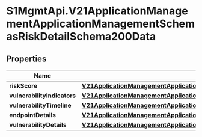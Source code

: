 # S1MgmtApi.V21ApplicationManagementApplicationManagementSchemasRiskDetailSchema200Data

## Properties
Name | Type | Description | Notes
------------ | ------------- | ------------- | -------------
**riskScore** | [**V21ApplicationManagementApplicationManagementSchemasRiskDetailSchema200DataRiskScore**](V21ApplicationManagementApplicationManagementSchemasRiskDetailSchema200DataRiskScore.md) |  | [optional] 
**vulnerabilityIndicators** | [**V21ApplicationManagementApplicationManagementSchemasRiskDetailSchema200DataVulnerabilityIndicators**](V21ApplicationManagementApplicationManagementSchemasRiskDetailSchema200DataVulnerabilityIndicators.md) |  | [optional] 
**vulnerabilityTimeline** | [**V21ApplicationManagementApplicationManagementSchemasRiskDetailSchema200DataVulnerabilityTimeline**](V21ApplicationManagementApplicationManagementSchemasRiskDetailSchema200DataVulnerabilityTimeline.md) |  | [optional] 
**endpointDetails** | [**V21ApplicationManagementApplicationManagementSchemasRiskDetailSchema200DataEndpointDetails**](V21ApplicationManagementApplicationManagementSchemasRiskDetailSchema200DataEndpointDetails.md) |  | [optional] 
**vulnerabilityDetails** | [**V21ApplicationManagementApplicationManagementSchemasRiskDetailSchema200DataVulnerabilityDetails**](V21ApplicationManagementApplicationManagementSchemasRiskDetailSchema200DataVulnerabilityDetails.md) |  | [optional] 


